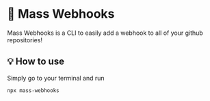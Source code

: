 # 🎣 Mass Webhooks
Mass Webhooks is a CLI to easily add a webhook to all of your github repositories!


## 💡 How to use 
Simply go to your terminal and run 
```
npx mass-webhooks
```